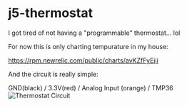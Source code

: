 # j5-thermostat
I got tired of not having a "programmable" thermostat... lol

For now this is only charting tempurature in my house:

https://rpm.newrelic.com/public/charts/avKZfFyEjii

And the circuit is really simple:

GND(black) / 3.3V(red) / Analog Input (orange) / TMP36
![Thermostat Circuit](https://photos-2.dropbox.com/t/2/AAB_60lK3wTnXD0XGRyCm_RhYI6BZ-2k6dEAKYaxll6fHA/12/4797840/jpeg/32x32/1/1438534800/0/2/2015-08-02%2010.54.01.jpg/CJDrpAIgASACIAMgBCAFIAYgBygBKAIoAygH/J49tIxBKIPYp0nCzv7FEiVR5pnIwxOsyluaK4KvFT_M?size=1280x960&size_mode=2)

